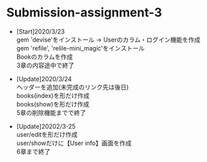 # Submission-assignment-3

- [Start]2020/3/23  
	gem 'devise'をインストール → Userのカラム・ログイン機能を作成  
	gem 'refile', 'relile-mini_magic'をインストール  
	Bookのカラムを作成  
	3章の内容途中で終了  
  
- [Update]2020/3/24  
	ヘッダーを追加(未完成のリンク先は後日)  
	books(index)を形だけ作成  
	books(show)を形だけ作成  
	5章の削除機能までで終了  
  
- [Update]20202/3-25  
	user/editを形だけ作成  
	user/showだけに【User info】画面を作成  
	6章まで終了
